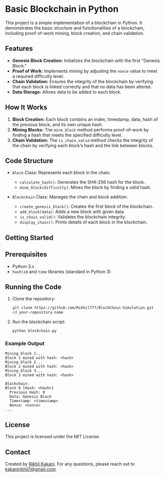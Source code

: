 
# Basic Blockchain in Python

This project is a simple implementation of a blockchain in Python. It demonstrates the basic structure and functionalities of a blockchain, including proof-of-work mining, block creation, and chain validation. 

## Features
- **Genesis Block Creation:** Initializes the blockchain with the first "Genesis Block."
- **Proof of Work:** Implements mining by adjusting the `nonce` value to meet a required difficulty level.
- **Chain Validation:** Ensures the integrity of the blockchain by verifying that each block is linked correctly and that no data has been altered.
- **Data Storage:** Allows data to be added to each block.

## How It Works
1. **Block Creation:** Each block contains an index, timestamp, data, hash of the previous block, and its own unique hash.
2. **Mining Blocks:** The `mine_block` method performs proof-of-work by finding a hash that meets the specified difficulty level.
3. **Chain Validation:** The `is_chain_valid` method checks the integrity of the chain by verifying each block’s hash and the link between blocks.

## Code Structure

- `Block` Class: Represents each block in the chain.
  - `calculate_hash()`: Generates the SHA-256 hash for the block.
  - `mine_block(difficulty)`: Mines the block by finding a valid hash.
  
- `Blockchain` Class: Manages the chain and block addition.
  - `create_genesis_block()`: Creates the first block of the blockchain.
  - `add_block(data)`: Adds a new block with given data.
  - `is_chain_valid()`: Validates the blockchain integrity.
  - `display_chain()`: Prints details of each block in the blockchain.

## Getting Started

## Prerequisites
- Python 3.x
- `hashlib` and `time` libraries (standard in Python 3)

## Running the Code
1. Clone the repository:
   ```bash
   git clone https://github.com/Rikhil777/BlockChain-Simulation.git
   cd your-repository-name
   ```
2. Run the blockchain script:
   ```bash
   python blockchain.py
   ```

### Example Output
```plaintext
Mining block 1...
Block 1 mined with hash: <hash>
Mining block 2...
Block 2 mined with hash: <hash>
Mining block 3...
Block 3 mined with hash: <hash>

Blockchain:
Block 0 [Hash: <hash>]
  Previous Hash: 0
  Data: Genesis Block
  Timestamp: <timestamp>
  Nonce: <nonce>
...
```

## License
This project is licensed under the MIT License.

## Contact
Created by [Rikhil Kakani](https://github.com/Rikhil777). For any questions, please reach out to kakanirikhil7@gmail.com.


